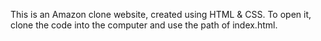 This is an Amazon clone website, created using HTML & CSS.
To open it, clone the code into the computer and use the path of index.html.
